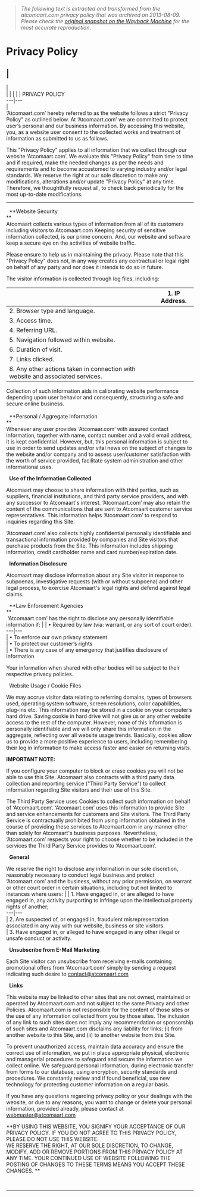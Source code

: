 > *The following text is extracted and transformed from the atcomaart.com privacy policy that was archived on 2013-08-09. Please check the [original snapshot on the Wayback Machine](https://web.archive.org/web/20130809050034id_/http%3A//www.atcomaart.com/privacypolicy.aspx) for the most accurate reproduction.*

# Privacy Policy

|   
---  
|    
|  |  |  |  |  PRIVACY POLICY  
---|---  
|    
‘Atcomaart.com’ hereby referred to as the website follows a strict "Privacy Policy" as outlined below. At ‘Atcomaart.com’ we are committed to protect user’s personal and our business information. By accessing this website, you, as a website user consent to the collected works and treatment of information as submitted to us as follows. 

This "Privacy Policy" applies to all information that we collect through our website ‘Atcomaart.com’. We evaluate this "Privacy Policy" from time to time and if required, make the needed changes as per the needs and requirements and to become accustomed to varying industry and/or legal standards. We reserve the right at our sole discretion to make any modifications, alterations and/or update "Privacy Policy" at any time. Therefore, we thoughtfully request all, to check back periodically for the most up-to-date modifications.   
  
---  
  
  **Website Security  
**  
Atcomaart collects various types of information from all of its customers including visitors to Atcomaart.com Keeping security of sensitive information collected, is our prime concern. And, our website and software keep a secure eye on the activities of website traffic.

Please ensure to help us in maintaining the privacy. Please note that this "Privacy Policy" does not, in any way creates any contractual or legal right on behalf of any party and nor does it intends to do so in future.

The visitor information is collected through log files, including:

|  |  1\. IP Address.   
---|---  
|  2\. Browser type and language.   
|  3\. Access time.   
|  4\. Referring URL.   
|  5\. Navigation followed within website.   
|  6\. Duration of visit.   
|  7\. Links clicked.   
|  8\. Any other actions taken in connection with website and associated services.   
  
Collection of such information aids in calibrating website performance depending upon user behavior and consequently, structuring a safe and secure online business.   
    
  **Personal / Aggregate Information  
**  
Whenever any user provides ‘Atcomaar.com’ with assured contact information, together with name, contact number and a valid email address, it is kept confidential. However, but, this personal information is subject to use in order to send updates and/or vital news on the subject of changes to the website and/or company and to assess user/customer satisfaction with the worth of service provided, facilitate system administration and other informational uses.   
  
  **Use of the Information Collected**  
  
Atcomaart may choose to share information with third parties, such as suppliers, financial institutions, and third party service providers, and with any successor to Atcomaart's interest. ‘Atcomaart.com’ may also retain the content of the communications that are sent to Atcomaart customer service representatives. This information helps ‘Atcomaart.com’ to respond to inquiries regarding this Site.

‘Atcomaart.com’ also collects highly confidential personally identifiable and transactional information provided by companies and Site visitors that purchase products from the Site. This information includes shipping information, credit cardholder name and card number/expiration date.   
  
  
  **Information Disclosure**  
  
Atcomaart may disclose information about any Site visitor in response to subpoenas, investigative requests (with or without subpoena) and other legal process, to exercise Atcomaart's legal rights and defend against legal claims.   
  
  **Law Enforcement Agencies  
**  
 ‘Atcomaart.com’ has the right to disclose any personally identifiable information if:  |  |  • Required by law (via: warrant, or any sort of court order).   
---|---  
|  • To enforce our own privacy statement   
|  • To protect our customer’s rights   
|  • There is any case of any emergency that justifies disclosure of information   
  
Your information when shared with other bodies will be subject to their respective privacy policies.   
  
  Website Usage / Cookie Files   
  
We may accrue visitor data relating to referring domains, types of browsers used, operating system software, screen resolutions, color capabilities, plug-ins etc. This information may be stored in a cookie on your computer’s hard drive. Saving cookie in hard drive will not give us or any other website access to the rest of the computer. However, none of this information is personally identifiable and we will only share this information in the aggregate, reflecting over all website usage trends. Basically, cookies allow us to provide a more positive experience to users, including remembering their log in information to make access faster and easier on returning visits.   
  
**IMPORTANT NOTE:**  
  
If you configure your computer to block or erase cookies you will not be able to use this Site. Atcomaart also contracts with a third party data collection and reporting service ("Third Party Service") to collect information regarding Site visitors and their use of this Site. 

The Third Party Service uses Cookies to collect such information on behalf of ‘Atcomaart.com’. ‘Atcomaart.com’ uses this information to provide Site and service enhancements for customers and Site visitors. The Third Party Service is contractually prohibited from using information obtained in the course of providing these services to Atcomaart.com in any manner other than solely for Atcomaart's business purposes. Nevertheless, ‘Atcomaart.com’ respects your right to choose whether to be included in the services the Third Party Service provides to ‘Atcomaart.com’.   
  
  
  **General**  
  
We reserve the right to disclose any information in our sole discretion, reasonably necessary to conduct legal business and protect ‘Atcomaart.com’ and the business, without any prior permission, on warrant or other court order in certain situations, including but not limited to instances where users: |  |  1\. Have engaged in, or are alleged to have engaged in, any activity purporting to infringe upon the intellectual property rights of another;   
---|---  
|  2\. Are suspected of, or engaged in, fraudulent misrepresentation associated in any way with our website, business or site visitors.   
|  3\. Have engaged in, or alleged to have engaged in any other illegal or unsafe conduct or activity.   
  
  **Unsubscribe from E-Mail Marketing**  
  
Each Site visitor can unsubscribe from receiving e-mails containing promotional offers from ‘Atcomaart.com’ simply by sending a request indicating such desire to [contact@atcomaart.com](mailto:contact@atcomaart.com)  
  
  **Links**  
  
This website may be linked to other sites that are not owned, maintained or operated by Atcomaart.com and not subject to the same Privacy and other Policies. Atcomaart.com is not responsible for the content of those sites or the use of any information collected from you by those sites. The inclusion of any link to such sites does not imply any recommendation or sponsorship of such sites and Atcomaart.com disclaims any liability for links: (i) from another website to this Site, and (ii) to another website from this Site. 

To prevent unauthorized access, maintain data accuracy and ensure the correct use of information, we put in place appropriate physical, electronic and managerial procedures to safeguard and secure the information we collect online. We safeguard personal information, during electronic transfer from forms to our database, using encryption, security standards and procedures. We constantly review and if found beneficial, use new technology for protecting customer information on a regular basis. 

If you have any questions regarding privacy policy or your dealings with the website, or due to any reasons, you want to change or delete your personal information, provided already, please contact at [webmaster@atcomaart.com](mailto:webmaster@atcomaart.com)

**BY USING THIS WEBSITE, YOU SIGNIFY YOUR ACCEPTANCE OF OUR PRIVACY POLICY. IF YOU DO NOT AGREE TO THIS PRIVACY POLICY, PLEASE DO NOT USE THIS WEBSITE.  
WE RESERVE THE RIGHT, AT OUR SOLE DISCRETION, TO CHANGE, MODIFY, ADD OR REMOVE PORTIONS FROM THIS PRIVACY POLICY AT ANY TIME. YOUR CONTINUED USE OF WEBSITE FOLLOWING THE POSTING OF CHANGES TO THESE TERMS MEANS YOU ACCEPT THESE CHANGES. **  
  
   
  


* * *
